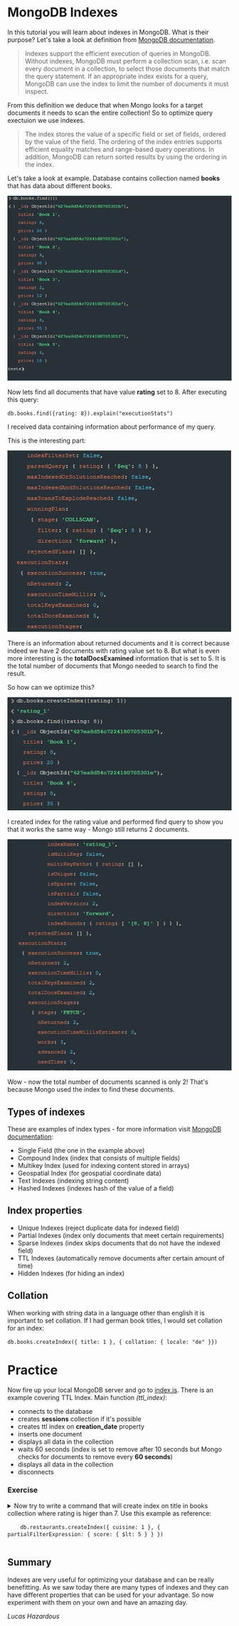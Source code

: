# MongoDB Indexes

In this tutorial you will learn about indexes in MongoDB.
What is their purpose? 
Let's take a look at definition from [MongoDB documentation](https://www.markdownguide.org/cheat-sheet/).

> Indexes support the efficient execution of queries in MongoDB. Without indexes, MongoDB must perform a collection scan, i.e. scan every document in a collection, to select those documents that match the query statement. If an appropriate index exists for a query, MongoDB can use the index to limit the number of documents it must inspect.

From this definition we deduce that when Mongo looks for a target documents it needs to scan the entire collection! So to optimize query exectuion we use indexes. 

> The index stores the value of a specific field or set of fields, ordered by the value of the field. The ordering of the index entries supports efficient equality matches and range-based query operations. In addition, MongoDB can return sorted results by using the ordering in the index.

Let's take a look at example. Database contains collection named **books** that has data about different books.

![Find query performed on books collection](./example_1.png)

Now lets find all documents that have value **rating** set to 8.
After executing this query:

    db.books.find({rating: 8}).explain("executionStats")

I received data containing information about performance of my query.

This is the interesting part:

![Find query's performance result](./example_2.png)

There is an information about returned documents and it is correct because indeed we have 2 documents with rating value set to 8. But what is even more interesting is the **totalDocsExamined** information that is set to 5. It is the total number of documents that Mongo needed to search to find the result.

So how can we optimize this?

![Index created and test](./example_3.png)

I created index for the rating value and performed find query to show you that it works the same way - Mongo still returns 2 documents.

![Index performance stats](./example_4.png)

Wow - now the total number of documents scanned is only 2! That's because Mongo used the index to find these documents.

## Types of indexes

These are examples of index types - for more information visit [MongoDB documentation](https://www.mongodb.com/docs/manual/indexes/#index-types):

- Single Field (the one in the example above)
- Compound Index (index that consists of multiple fields)
- Multikey Index (used for indexing content stored in arrays)
- Geospatial Index (for geospatial coordinate data)
- Text Indexes (indexing string content)
- Hashed Indexes (indexes hash of the value of a field)

## Index properties

- Unique Indexes (reject duplicate data for indexed field)
- Partial Indexes (index only documents that meet certain requirements)
- Sparse Indexes (index skips documents that do not have the indexed field)
- TTL Indexes (automatically remove documents after certain amount of time)
- Hidden Indexes (for hiding an index)

## Collation

When working with string data in a language other than english it is important to set collation. If I had german book titles, I would set collation for an index:

    db.books.createIndex({ title: 1 }, { collation: { locale: "de" }})

# Practice

Now fire up your local MongoDB server and go to [index.js](./index.js).
There is an example covering TTL Index. Main function *(ttl_index)*:

- connects to the database
- creates **sessions** collection if it's possible
- creates ttl index on **creation_date** property
- inserts one document
- displays all data in the collection
- waits 60 seconds (index is set to remove after 10 seconds but Mongo checks for documents to remove every **60 seconds**)
- displays all data in the collection
- disconnects

### Exercise

<details>
    <summary>
    Now try to write a command that will create index on title in books collection where rating is higer than 7.
    Use this example as reference:
        
        db.restaurants.createIndex({ cuisine: 1 }, { partialFilterExpression: { score: { $lt: 5 } } })
    
</summary>

Solution:

    db.books.createIndex({ title: 1 }, { partialFilterExpression: { rating: { $gt: 7 } } })

If you execute this command:

    db.books.find({title: "Book 3", rating: { $gt: 7 } })

and book's rating is not greater than 7 then Mongo won't even have to scan a single document to return you the empty result.

</details>

## Summary

Indexes are very useful for optimizing your database and can be really benefitting. As we saw today there are many types of indexes and they can have different properties that can be used for your advantage. So now experiment with them on your own and have an amazing day.

*Lucas Hazardous*
